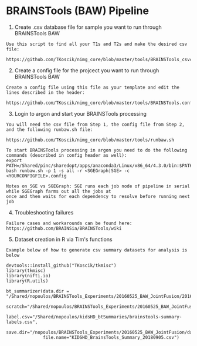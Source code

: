 # BRAINSTools (BAW) Pipeline

1. Create .csv database file for sample you want to run through BRAINSTools BAW 
```
Use this script to find all your T1s and T2s and make the desired csv file:

https://github.com/TKoscik/nimg_core/blob/master/tools/BRAINSTools_csvcreator.sh
```
2. Create a config file for the projcect you want to run through BRAINSTools BAW   
```
Create a config file using this file as your template and edit the lines described in the header:

https://github.com/TKoscik/nimg_core/blob/master/tools/BRAINSTools.config
```
3. Login to argon and start your BRAINSTools processing
```
You will need the csv file from Step 1, the config file from Step 2, and the following runbaw.sh file:

https://github.com/TKoscik/nimg_core/blob/master/tools/runbaw.sh

To start BRAINSTools processing in argon you need to do the following commands (described in config header as well):
export PATH=/Shared/pinc/sharedopt/apps/anaconda3/Linux/x86_64/4.3.0/bin:$PATH
bash runbaw.sh -p 1 -s all -r <SGEGraph|SGE> -c <YOURCONFIGFILE>.config

Notes on SGE vs SGEGraph: SGE runs each job node of pipeline in serial while SGEGraph farms out all the jobs at 
once and then waits for each dependency to resolve before running next job

```
4. Troubleshooting failures
```
Failure cases and workarounds can be found here:
https://github.com/BRAINSia/BRAINSTools/wiki

```
5. Dataset creation in R via Tim's functions
```
Example below of how to generate csv summary datasets for analysis is below

devtools::install_github("TKoscik/tkmisc")
library(tkmisc)
library(nifti.io)
library(R.utils)

bt_summarizer(data.dir = "/Shared/nopoulos/BRAINSTools_Experiments/20160525_BAW_JointFusion/20160525_Kids_base_Results/KIDSHD",
              scratch="/Shared/nopoulos/BRAINSTools_Experiments/20160525_BAW_JointFusion/data/scratch",
              label.csv="/Shared/nopoulos/kidsHD_btSummaries/brainstools-summary-labels.csv",
              save.dir="/nopoulos/BRAINSTools_Experiments/20160525_BAW_JointFusion/data",
              file.name="KIDSHD_BrainsTools_Summary_20180905.csv")

```

